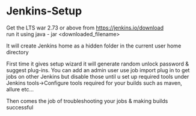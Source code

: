# Jenkins-Setup



Get the LTS war 2.73 or above from https://jenkins.io/download  
run it using 
java - jar <downloaded_filename>

It will create Jenkins home as a hidden folder in the current user home directory 

First time it gives setup wizard it will generate random unlock password & suggest plug-ins. You can add an admin user use job import plug in to get jobs on other Jenkins but disable those until u set up required tools under Jenkins tools->Configure tools required for your builds such as maven, allure etc...

Then comes the job of troubleshooting your jobs & making builds successful
